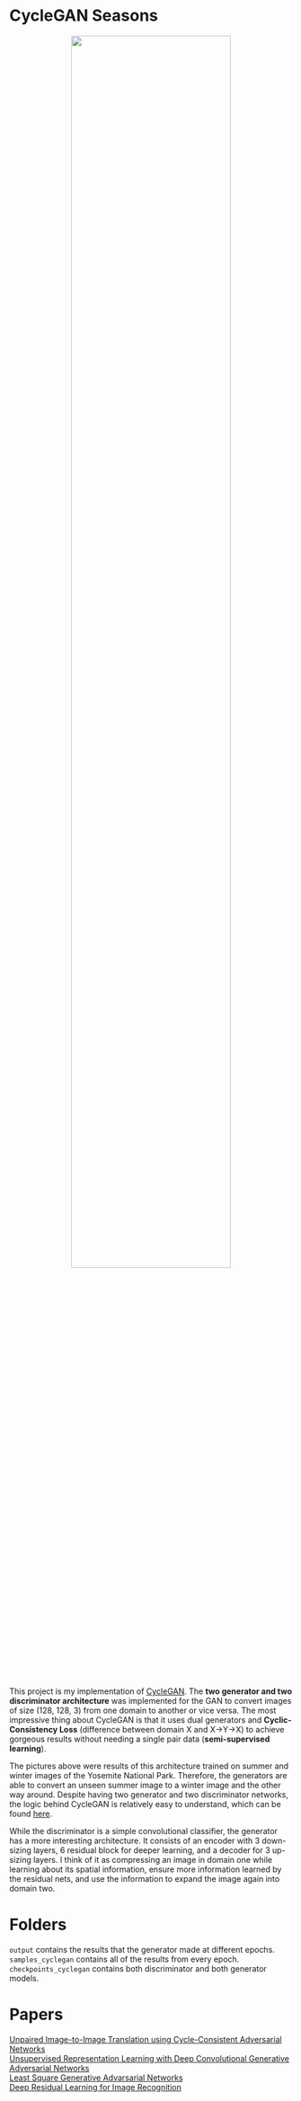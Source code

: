 # CycleGAN Seasons

<p align="center">
  <image src="output/4000.png" height="75%" width="75%">
</p>

This project is my implementation of [CycleGAN](https://github.com/junyanz/CycleGAN). The **two generator and two discriminator architecture** was implemented for the GAN to convert images of size (128, 128, 3) from one domain to another or vice versa. The most impressive thing about CycleGAN is that it uses dual generators and **Cyclic-Consistency Loss** (difference between domain X and X->Y->X) to achieve gorgeous results without needing a single pair data (**semi-supervised learning**). 

The pictures above were results of this architecture trained on summer and winter images of the Yosemite National Park. Therefore, the generators are able to convert an unseen summer image to a winter image and the other way around. Despite having two generator and two discriminator networks, the logic behind CycleGAN is relatively easy to understand, which can be found [here](https://medium.com/coding-blocks/introduction-to-cyclegans-1dbdb8fbe781). 

While the discriminator is a simple convolutional classifier, the generator has a more interesting architecture. It consists of an encoder with 3 down-sizing layers, 6 residual block for deeper learning, and a decoder for 3 up-sizing layers. I think of it as compressing an image in domain one while learning about its spatial information, ensure more information learned by the residual nets, and use the information to expand the image again into domain two. 

# Folders

`output` contains the results that the generator made at different epochs.\
`samples_cyclegan` contains all of the results from every epoch.\
`checkpoints_cyclegan` contains both discriminator and both generator models.

# Papers

[Unpaired Image-to-Image Translation using Cycle-Consistent Adversarial Networks](https://arxiv.org/pdf/1703.10593.pdf)\
[Unsupervised Representation Learning with Deep Convolutional Generative Adversarial Networks](https://arxiv.org/pdf/1511.06434.pdf)\
[Least Square Generative Advarsarial Networks](https://arxiv.org/pdf/1511.06434.pdf)\
[Deep Residual Learning for Image Recognition](https://arxiv.org/pdf/1512.03385.pdf)
